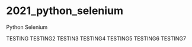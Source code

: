 # 2021_python_selenium
Python Selenium 

TESTING
TESTING2
TESTIN3
TESTING4
TESTING5
TESTING6
TESTING7
